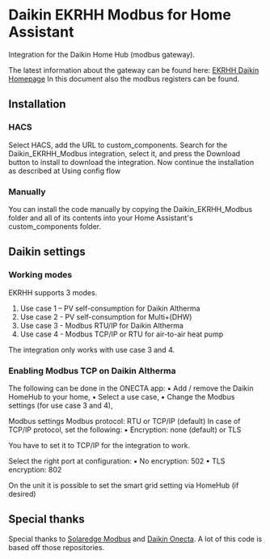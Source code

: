 # Daikin EKRHH Modbus for Home Assistant
Integration for the Daikin Home Hub (modbus gateway). 

The latest information about the gateway can be found here: [EKRHH Daikin Homepage](https://www.daikin.at/de_at/produktsuche/product.html/EKRHH.html#Installer-reference-guide-documents-b7f056ea11)
In this document also the modbus registers can be found. 

## Installation
### HACS
Select HACS, add the URL to custom_components. 
Search for the Daikin_EKRHH_Modbus integration, select it, and press the Download button to install to download the integration. Now continue the installation as described at Using config flow

### Manually
You can install the code manually by copying the Daikin_EKRHH_Modbus folder and all of its contents into your Home Assistant's custom_components folder. 

## Daikin settings
### Working modes
EKRHH supports 3 modes. 
1. Use case 1 – PV self-consumption for Daikin Altherma
2. Use case 2 - PV self-consumption for Multi+(DHW)
3. Use case 3 - Modbus RTU/IP for Daikin Altherma
4. Use case 4 - Modbus TCP/IP or RTU for air-to-air heat pump
   
The integration only works with use case 3 and 4.

### Enabling Modbus TCP on Daikin Altherma
The following can be done in the ONECTA app:
▪ Add / remove the Daikin HomeHub to your home,
▪ Select a use case,
▪ Change the Modbus settings (for use case 3 and 4),

Modbus settings
Modbus protocol: RTU or TCP/IP (default)
In case of TCP/IP protocol, set the following:
▪ Encryption: none (default) or TLS

You have to set it to TCP/IP for the integration to work. 

Select the right port at configuration: 
▪ No encryption: 502
▪ TLS encryption: 802

On the unit it is possible to set the smart grid setting via HomeHub (if desired)

## Special thanks

Special thanks to [Solaredge Modbus](https://github.com/binsentsu/home-assistant-solaredge-modbus) and [Daikin Onecta](https://github.com/jwillemsen/daikin_onecta). 
A lot of this code is based off those repositories.
